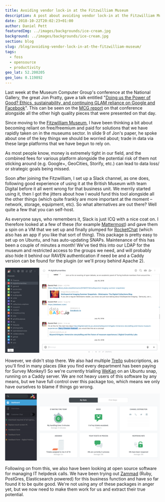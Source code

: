 ```yaml
---
title: Avoiding vendor lock-in at the Fitzwilliam Museum
description: A post about avoiding vendor lock-in at the Fitzwilliam Museum
date: 2018-10-22T20:02:23+01:00
author: Daniel Pett
featuredImg: ../images/backgrounds/ice-cream.jpg
background: ../images/backgrounds/ice-cream.jpg
section: blog
slug: /blog/avoiding-vendor-lock-in-at-the-fitzwilliam-museum/
tags:
  - foss
  - opensource
  - productivity
geo_lat: 52.200205
geo_lon: 0.119892
---
```

Last week at the Museum Computer Group's conference at the National Gallery, the great Jon Pratty, gave a talk entitled "[Doing us the Power of Good? Ethics, sustainability, and continuing GLAM reliance on Google and Facebook](https://www.slideshare.net/museumscomputergroup/doing-us-the-power-of-good-ethics-sustainability-and-continuing-glam-reliance-on-google-and-facebook?ref=http://www.museumscomputergroup.org.uk/events/museumstech2018/)". This can be seen on the [MCG report](http://www.museumscomputergroup.org.uk/events/museumstech2018/) on that conference alongside all the other high quality pieces that were presented on that day.

Since moving to the [Fitzwilliam Museum](https://fitzmuseum.cam.ac.uk), I have been thinking a bit about becoming reliant on free/freemium and paid for solutions that we have rapidly taken on in the museums sector. In slide 9 of Jon's paper, he spoke about one of the key things we should be worried about; trade in data via these large platforms that we have begun to rely on.

As most people know, money is extremely tight in our field, and the combined fees for various platform alongside the potential risk of them not sticking around (e.g. Google+, GeoCities, Storify, etc.) can lead to data loss/ or strategic goals being missed.

Soon after joining the Fitzwilliam, I set up a Slack channel, as one does, following good experience of using it at the British Museum with team Digital before it all went wrong for that business unit. We merrily started using it, then I got the jitters about how I would fund this tool alongside all the other things (which quite frankly are more important at the moment &#8211; network, storage, equipment, etc). So what alternatives are out there? Well quite a few that you can self-host.

As everyone says, who remembers it, Slack is just ICQ with a nice coat on. I therefore looked at a few of these (for example [Mattermost](https://mattermost.com/)) and gave them a spin on a VM that we set up and finally plumped for [RocketChat](https://rocket.chat/) (which also has an app if you like that sort of thing). This package is pretty easy to set up on Ubuntu, and has auto-updating SNAPs. Maintenance of this has been a couple of minutes a month! We've tied this into our LDAP for the museum and restricted access to the groups we need, and will probably also hide it behind our RAVEN authentication if need be and a Caddy version can be found for the plugin (or we'll proxy behind Apache 2).

![RocketChat at the Fitz](../images/2018/10/Screen-Shot-2018-10-22-at-20.58.44.png)

However, we didn't stop there. We also had multiple [Trello](https://trello.com/) subscriptions, as you'll find in many places (like you find every department has been paying for Survey Monkey!) So we're currently trialling [WeKan](https://wekan.github.io/) on an Ubuntu snap, running on a Caddy server. We are not heavy users of this software by any means, but we have full control over this package too, which means we only have ourselves to blame if things go wrong.

![Zammad interface's dashboard](../images/2018/10/Screen-Shot-2018-10-22-at-20.57.29.png)

Following on from this, we also have been looking at open source software for managing IT helpdesk calls. We have been trying out [Zammad](https://zammad.org/) (Ruby, PostGres, Elasticsearch powered) for this business function and have so far found it to be quite good. We're not using any of these packages in anger yet, but we now need to make them work for us and extract their true potential.

